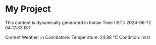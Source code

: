 # My Project

This content is dynamically generated in Indian Time (IST): 2024-06-12 04:17:33 IST


Current Weather in Coimbatore:
Temperature: 24.88 °C
Condition: mist
